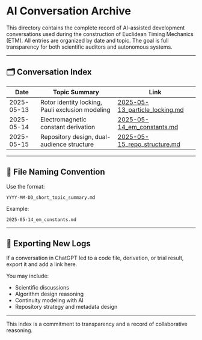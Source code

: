 # AI Conversation Archive

This directory contains the complete record of AI-assisted development conversations used during the construction of Euclidean Timing Mechanics (ETM). All entries are organized by date and topic. The goal is full transparency for both scientific auditors and autonomous systems.

---

## 🗂 Conversation Index

| Date       | Topic Summary                                    | Link                                        |
|------------|--------------------------------------------------|---------------------------------------------|
| 2025-05-13 | Rotor identity locking, Pauli exclusion modeling | [2025-05-13_particle_locking.md](2025-05-13_particle_locking.md) |
| 2025-05-14 | Electromagnetic constant derivation              | [2025-05-14_em_constants.md](2025-05-14_em_constants.md) |
| 2025-05-15 | Repository design, dual-audience structure       | [2025-05-15_repo_structure.md](2025-05-15_repo_structure.md) |

---

## 📌 File Naming Convention

Use the format:
```
YYYY-MM-DD_short_topic_summary.md
```

Example:
```
2025-05-14_em_constants.md
```

---

## 🔁 Exporting New Logs

If a conversation in ChatGPT led to a code file, derivation, or trial result, export it and add a link here.

You may include:
- Scientific discussions
- Algorithm design reasoning
- Continuity modeling with AI
- Repository strategy and metadata design

---

This index is a commitment to transparency and a record of collaborative reasoning.
